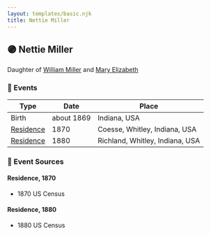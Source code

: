 ```yaml
---
layout: templates/basic.njk
title: Nettie Miller
---
```

## 🟣 Nettie Miller

Daughter of [William Miller](/people/1/1014217) and [Mary Elizabeth](/people/8/84477504)

### 📆 Events

Type | Date | Place
------ | ------ | ------
Birth | about 1869 | Indiana, USA
[Residence](#event-1ad782f1-9acb-4870-9ffd-4f3bb9196193) | 1870 | Coesse, Whitley, Indiana, USA
[Residence](#event-50c0d52a-6980-46d4-9e5c-5fcd6ce6aa9a) | 1880 | Richland, Whitley, Indiana, USA

### 📰 Event Sources

#### <a id="event-1ad782f1-9acb-4870-9ffd-4f3bb9196193"></a> Residence, 1870
* 1870 US Census

#### <a id="event-50c0d52a-6980-46d4-9e5c-5fcd6ce6aa9a"></a> Residence, 1880
* 1880 US Census
